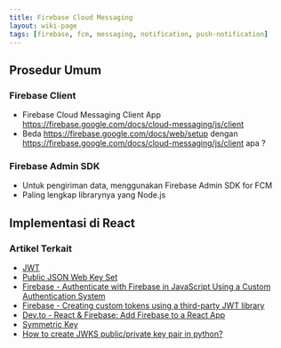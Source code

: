 ```yaml
---
title: Firebase Cloud Messaging
layout: wiki-page
tags: [firebase, fcm, messaging, notification, push-notification]
---
```


## Prosedur Umum

### Firebase Client
- Firebase Cloud Messaging Client App https://firebase.google.com/docs/cloud-messaging/js/client
- Beda https://firebase.google.com/docs/web/setup dengan https://firebase.google.com/docs/cloud-messaging/js/client apa ? 

### Firebase Admin SDK
- Untuk pengiriman data, menggunakan Firebase Admin SDK for FCM
- Paling lengkap librarynya yang Node.js

## Implementasi di React

### Artikel Terkait
- [JWT](/wiki/wiki/jwt/jwt/)
- [Public JSON Web Key Set](https://docs.cidaas.com/standard-endpoints/server-jwk-set.html)
- [Firebase - Authenticate with Firebase in JavaScript Using a Custom Authentication System](https://firebase.google.com/docs/auth/web/custom-auth)
- [Firebase - Creating custom tokens using a third-party JWT library](https://cloud.google.com/identity-platform/docs/admin/create-custom-tokens#creating_custom_tokens_using_a_third-party_jwt_library)
- [Dev.to - React & Firebase: Add Firebase to a React App](https://dev.to/farazamiruddin/react-firebase-add-firebase-to-a-react-app-4nc9)
- [Symmetric Key](https://github.com/Spomky-Labs/jose/blob/master/doc/object/jwk.md#symmetric-key-oct)
- [How to create JWKS public/private key pair in python?](https://stackoverflow.com/questions/67589495/how-to-create-jwks-public-private-key-pair-in-python)
